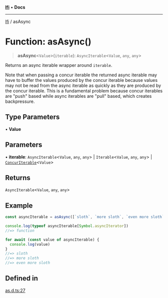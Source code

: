 [**lfi**](../readme.md) • **Docs**

***

[lfi](../globals.md) / asAsync

# Function: asAsync()

> **asAsync**\<`Value`\>(`iterable`): `AsyncIterable`\<`Value`, `any`, `any`\>

Returns an async iterable wrapper around `iterable`.

Note that when passing a concur iterable the returned async iterable may have
to buffer the values produced by the concur iterable because values may not
be read from the async iterable as quickly as they are produced by the concur
iterable. This is a fundamental problem because concur iterables are "push"
based while async iterables are "pull" based, which creates backpressure.

## Type Parameters

• **Value**

## Parameters

• **iterable**: `AsyncIterable`\<`Value`, `any`, `any`\> \| `Iterable`\<`Value`, `any`, `any`\> \| [`ConcurIterable`](../type-aliases/ConcurIterable.md)\<`Value`\>

## Returns

`AsyncIterable`\<`Value`, `any`, `any`\>

## Example

```js
const asyncIterable = asAsync([`sloth`, `more sloth`, `even more sloth`])

console.log(typeof asyncIterable[Symbol.asyncIterator])
//=> function

for await (const value of asyncIterable) {
  console.log(value)
}
//=> sloth
//=> more sloth
//=> even more sloth
```

## Defined in

[as.d.ts:27](https://github.com/TomerAberbach/lfi/blob/e98b31ea37c84de0758cf58c8fcf28193f36b533/src/operations/as.d.ts#L27)
